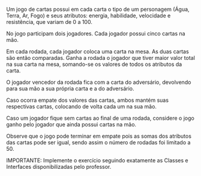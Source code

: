 Um jogo de cartas possui em cada carta o tipo de um personagem (Água, Terra, Ar, Fogo) e seus atributos: energia, habilidade, velocidade e resistência, que variam de 0 a 100.

No jogo participam dois jogadores. Cada jogador possui cinco cartas na mão.

Em cada rodada, cada jogador coloca uma carta na mesa. As duas cartas são então comparadas.
Ganha a rodada o jogador que tiver maior valor total na sua carta na mesa, somando-se os valores de todos os atributos da carta.

O jogador vencedor da rodada fica com a carta do adversário, devolvendo para sua mão a sua própria carta e a do adversário.

Caso ocorra empate dos valores das cartas, ambos mantém suas respectivas cartas, colocando de volta cada um na sua mão.

Caso um jogador fique sem cartas ao final de uma rodada, considere o jogo ganho pelo jogador que ainda possui cartas na mão.

Observe que o jogo pode terminar em empate pois as somas dos atributos das cartas pode ser igual, sendo assim o número de rodadas foi limitado a 50.

IMPORTANTE: Implemente o exercício seguindo exatamente as Classes e Interfaces disponibilizadas pelo professor.
